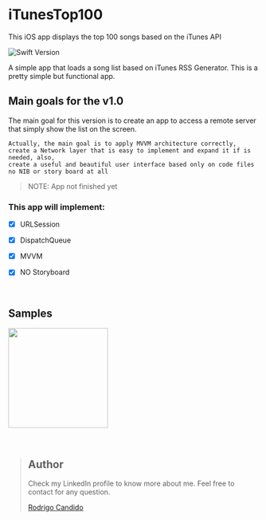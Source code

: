 # iTunesTop100
This iOS app displays the top 100 songs based on the iTunes API

![Swift Version](https://img.shields.io/badge/Swift-5.3-F16D39.svg?style=flat)

A simple app that loads a song list based on iTunes RSS Generator. This is a pretty simple but functional app.


## Main goals for the v1.0

The main goal for this version is to create an app to access a remote server that simply show the list on the screen.

```
Actually, the main goal is to apply MVVM architecture correctly,
create a Network layer that is easy to implement and expand it if is needed, also, 
create a useful and beautiful user interface based only on code files no NIB or story board at all
```

> NOTE: App not finished yet

### This app will implement:
- [X] URLSession
- [X] DispatchQueue
- [X] MVVM
- [X] NO Storyboard


<br />


## Samples

<p float="left">
  <img src="https://github.com/rodri2d2/iTunesTop100/blob/develop/gifs/sample1.gif" width="200" />
</p>
<br />

> ## Author
>Check my LinkedIn profile to know more about me. Feel free to contact for any question. 
>
>[Rodrigo Candido](www.linkedin.com/in/rodricandido)
